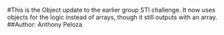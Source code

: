 #This is the Object update to the earlier group STI challenge. It now uses objects for the logic instead of arrays, though it still outputs with an array.
##Author: Anthony Peloza
